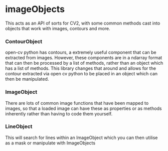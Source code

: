 # imageObjects

This acts as an API of sorts for CV2, with some common methods cast into objects that work with images, contours and 
more. 

### ContourObject
open-cv python has contours, a extremely useful component that can be extracted from images. However, these components 
are in a ndarray format that can then be processed by a list of methods, rather than an object which has a list of 
methods. This library changes that around and allows for the contour extracted via open cv python to be placed in an 
object which can then be manipulated. 

### ImageObject
There are lots of common image functions that have been mapped to images, so that a loaded image can have these as 
properties or as methods inherently rather than having to code them yourself.

### LineObject
This will search for lines within an ImageObject which you can then utilise as a mask or manipulate with ImageObjects
